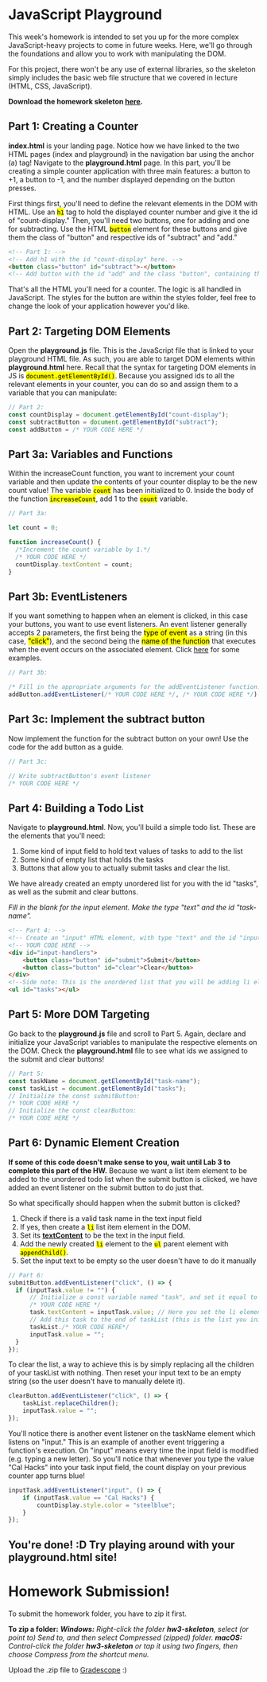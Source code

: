 # JavaScript Playground

This week's homework is intended to set you up for the more complex JavaScript-heavy projects to come in future weeks. Here, we'll go through the foundations and allow you to work with manipulating the DOM.

For this project, there won't be any use of external libraries, so the skeleton simply includes the basic web file structure that we covered in lecture (HTML, CSS, JavaScript).

**Download the homework skeleton [here](assets/hw3/fa23-hw3-skeleton.zip).**

## Part 1: Creating a Counter
**index.html** is your landing page. Notice how we have linked to the two HTML pages (index and playground) in the navigation bar using the anchor (a) tag! Navigate to the **playground.html** page. In this part, you'll be creating a simple counter application with three main features: a button to +1, a button to -1, and the number displayed depending on the button presses.

First things first, you'll need to define the relevant elements in the DOM with HTML. Use an <mark><code>h1</code></mark> tag to hold the displayed counter number and give it the id of "count-display." Then, you'll need two buttons, one for adding and one for subtracting. Use the HTML <mark><code>button</code></mark> element for these buttons and give them the class of "button" and respective ids of "subtract" and "add."

```html
<!-- Part 1: -->
<!-- Add h1 with the id "count-display" here. -->
<button class="button" id="subtract">-</button>
<!-- Add button with the id "add" and the class "button", containing the text "+" here. -->
```

That's all the HTML you'll need for a counter. The logic is all handled in JavaScript. The styles for the button are within the styles folder, feel free to change the look of your application however you'd like.

## Part 2: Targeting DOM Elements

Open the **playground.js** file. This is the JavaScript file that is linked to your playground HTML file. As such, you are able to target DOM elements within **playground.html** here. Recall that the syntax for targeting DOM elements in JS is <mark><code>document.getElementById()</code></mark>. Because you assigned ids to all the relevant elements in your counter, you can do so and assign them to a variable that you can manipulate:

```javascript
// Part 2:
const countDisplay = document.getElementById("count-display");
const subtractButton = document.getElementById("subtract");
const addButton = /* YOUR CODE HERE */
```

## Part 3a: Variables and Functions
Within the increaseCount function, you want to increment your count variable and then update the contents of your counter display to be the new count value! The variable <mark><code>count</code></mark> has been initialized to 0. Inside the body of the function <mark><code>increaseCount</code></mark>, add 1 to the <mark><code>count</code></mark> variable. 

```javascript
// Part 3a:

let count = 0;

function increaseCount() {
  /*Increment the count variable by 1.*/
  /* YOUR CODE HERE */
  countDisplay.textContent = count;
}
```
## Part 3b: EventListeners
If you want something to happen when an element is clicked, in this case your buttons, you want to use event listeners. An event listener generally accepts 2 parameters, the first being the <mark>type of event</mark> as a string (in this case, <mark>"click"</mark>), and the second being the <mark>name of the function</mark> that executes when the event occurs on the associated element. Click [here](https://www.w3schools.com/jsref/met_document_addeventlistener.asp) for some examples.

```javascript
// Part 3b:

/* Fill in the appropriate arguments for the addEventListener function. Reference the link in the spec for help! */
addButton.addEventListener(/* YOUR CODE HERE */, /* YOUR CODE HERE */);
```

## Part 3c: Implement the subtract button
Now implement the function for the subtract button on your own! Use the code for the add button as a guide.

```javascript
// Part 3c:

// Write subtractButton's event listener
/* YOUR CODE HERE */
```

## Part 4: Building a Todo List
Navigate to **playground.html**. Now, you'll build a simple todo list. These are the elements that you'll need:
1. Some kind of input field to hold text values of tasks to add to the list
2. Some kind of empty list that holds the tasks
3. Buttons that allow you to actually submit tasks and clear the list. 

We have already created an empty unordered list for you with the id "tasks", as well as the submit and clear buttons.

_Fill in the blank for the input element. Make the type "text" and the id "task-name"._

```html
<!-- Part 4: -->
<!-- Create an "input" HTML element, with type "text" and the id "input-task": -->
<!-- YOUR CODE HERE -->
<div id="input-handlers">
    <button class="button" id="submit">Submit</button>
    <button class="button" id="clear">Clear</button>
</div>
<!--Side note: This is the unordered list that you will be adding li elements to later!-->
<ul id="tasks"></ul>
```

## Part 5: More DOM Targeting
Go back to the **playground.js** file and scroll to Part 5. Again, declare and initialize your JavaScript variables to manipulate the respective elements on the DOM. Check the **playground.html** file to see what ids we assigned to the submit and clear buttons!

```javascript
// Part 5:
const taskName = document.getElementById("task-name");
const taskList = document.getElementById("tasks");
// Initialize the const submitButton:
/* YOUR CODE HERE */
// Initialize the const clearButton:
/* YOUR CODE HERE */
```

## Part 6: Dynamic Element Creation
**If some of this code doesn't make sense to you, wait until Lab 3 to complete this part of the HW.**
Because we want a list item element to be added to the unordered todo list when the submit button is clicked, we have added an event listener on the submit button to do just that. 

So what specifically should happen when the submit button is clicked? 
1. Check if there is a valid task name in the text input field
2. If yes, then create a <code><mark>li</mark></code> list item element in the DOM.
3. Set its [**textContent**](https://www.w3schools.com/jsref/prop_node_textcontent.asp) to be the text in the input field.
4. Add the newly created <code><mark>li</mark></code> element to the <code><mark>ul</mark></code> parent element with <mark><code>appendChild()</code></mark>.
5. Set the input text to be empty so the user doesn't have to do it manually 

```javascript
// Part 6:
submitButton.addEventListener("click", () => {
  if (inputTask.value != "") {
      // Initialize a const variable named "task", and set it equal to a new li element. 
      /* YOUR CODE HERE */
      task.textContent = inputTask.value; // Here you set the li element you just created to have the text value in the input field!
      // Add this task to the end of taskList (this is the list you initialized earlier!).
      taskList./* YOUR CODE HERE*/
      inputTask.value = "";
  }
});
```

To clear the list, a way to achieve this is by simply replacing all the children of your taskList with nothing. Then reset your input text to be an empty string (so the user doesn't have to manually delete it).

```javascript
clearButton.addEventListener("click", () => {
    taskList.replaceChildren();
    inputTask.value = "";
});
```
You'll notice there is another event listener on the taskName element which listens on "input." This is an example of another event triggering a function's execution. On "input" means every time the input field is modified (e.g. typing a new letter). So you'll notice that whenever you type the value "Cal Hacks" into your task input field, the count display on your previous counter app turns blue!
 
```javascript
inputTask.addEventListener("input", () => {
    if (inputTask.value == "Cal Hacks") {
        countDisplay.style.color = "steelblue";
    }
});
```

## You're done! :D Try playing around with your playground.html site!

# Homework Submission!
To submit the homework folder, you have to zip it first. 

**To zip a folder:**
_**Windows:** Right-click the folder **hw3-skeleton**, select (or point to) Send to, and then select Compressed (zipped) folder._
_**macOS:** Control-click the folder **hw3-skeleton** or tap it using two fingers, then choose Compress from the shortcut menu._

Upload the .zip file to [Gradescope](https://www.gradescope.com/courses/437611) :)

